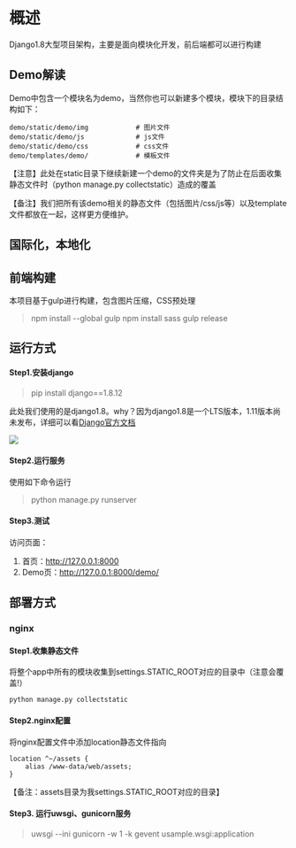 # 概述
Django1.8大型项目架构，主要是面向模块化开发，前后端都可以进行构建


## Demo解读
Demo中包含一个模块名为demo，当然你也可以新建多个模块，模块下的目录结构如下：
```
demo/static/demo/img        	# 图片文件
demo/static/demo/js				# js文件
demo/static/demo/css			# css文件
demo/templates/demo/			# 模板文件
```
【注意】此处在static目录下继续新建一个demo的文件夹是为了防止在后面收集静态文件时（python manage.py collectstatic）造成的覆盖

【备注】我们把所有该demo相关的静态文件（包括图片/css/js等）以及template文件都放在一起，这样更方便维护。


## 国际化，本地化



## 前端构建
本项目基于gulp进行构建，包含图片压缩，CSS预处理
> npm install --global gulp
> npm install sass
> gulp release


## 运行方式
#### Step1.安装django
> pip install django==1.8.12

此处我们使用的是django1.8。why？因为django1.8是一个LTS版本，1.11版本尚未发布，详细可以看[Django官方文档](https://www.djangoproject.com/download/)

![](https://www.djangoproject.com/s/img/release-roadmap.e844db08610e.png)


#### Step2.运行服务
使用如下命令运行
> python manage.py runserver

#### Step3.测试
访问页面：
1. 首页：http://127.0.0.1:8000
2. Demo页：http://127.0.0.1:8000/demo/



## 部署方式

### nginx

#### Step1.收集静态文件
将整个app中所有的模块收集到settings.STATIC_ROOT对应的目录中（注意会覆盖!）
```
python manage.py collectstatic
```

#### Step2.nginx配置
将nginx配置文件中添加location静态文件指向
```
location ^~/assets {
    alias /www-data/web/assets;
}
```
【备注：assets目录为我settings.STATIC_ROOT对应的目录】

#### Step3. 运行uwsgi、gunicorn服务
> uwsgi --ini
> gunicorn -w 1 -k gevent usample.wsgi:application
